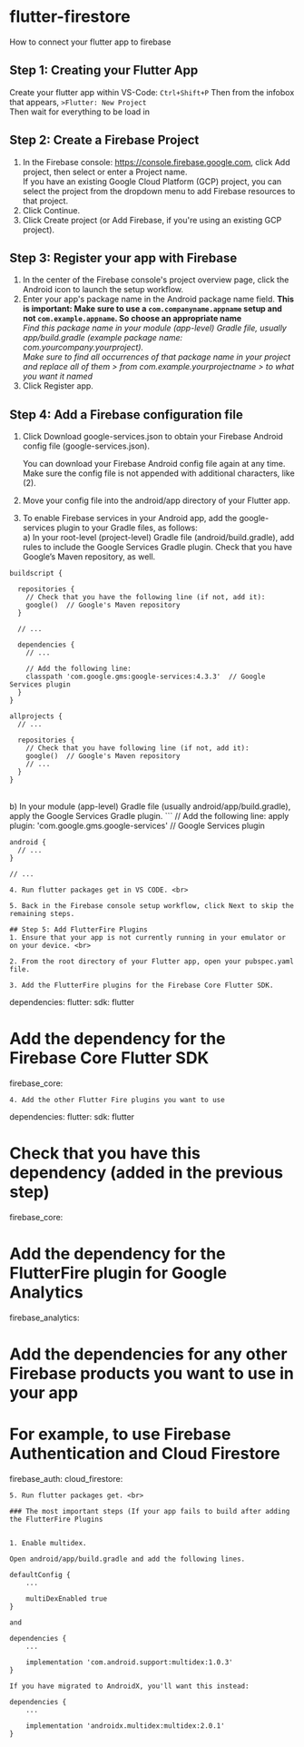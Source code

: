# flutter-firestore
How to connect your flutter app to firebase

## Step 1: Creating your Flutter App
Create your flutter app within VS-Code: ```Ctrl+Shift+P``` Then from the infobox that appears, ```>Flutter: New Project``` </br>
Then wait for everything to be load in

## Step 2: Create a Firebase Project
1. In the Firebase console: https://console.firebase.google.com, click Add project, then select or enter a Project name. </br>
If you have an existing Google Cloud Platform (GCP) project, you can select the project from the dropdown menu to add Firebase resources to that project. </br>
2. Click Continue. </br>
3. Click Create project (or Add Firebase, if you're using an existing GCP project).

## Step 3: Register your app with Firebase
1. In the center of the Firebase console's project overview page, click the Android icon to launch the setup workflow. </br>
2. Enter your app's package name in the Android package name field. **This is important: Make sure to use a ```com.companyname.appname``` setup and not ```com.example.appname```. So choose an appropriate name** </br>
*Find this package name in your module (app-level) Gradle file, usually app/build.gradle (example package name: com.yourcompany.yourproject). </br>
Make sure to find all occurrences of that package name in your project and replace all of them > from com.example.yourprojectname > to what you want it named <br>*
3. Click Register app.

## Step 4: Add a Firebase configuration file
1. Click Download google-services.json to obtain your Firebase Android config file (google-services.json).

    You can download your Firebase Android config file again at any time.
    Make sure the config file is not appended with additional characters, like (2).

2. Move your config file into the android/app directory of your Flutter app. <br>
3. To enable Firebase services in your Android app, add the google-services plugin to your Gradle files, as follows: <br>
  a) In your root-level (project-level) Gradle file (android/build.gradle), add rules to include the Google Services Gradle plugin. Check that you have Google’s Maven repository, as well. 
  ```
  buildscript {

    repositories {
      // Check that you have the following line (if not, add it):
      google()  // Google's Maven repository
    }

    // ...

    dependencies {
      // ...

      // Add the following line:
      classpath 'com.google.gms:google-services:4.3.3'  // Google Services plugin
    }
}

allprojects {
    // ...

    repositories {
      // Check that you have following line (if not, add it):
      google()  // Google's Maven repository
      // ...
    }
}

  ```
  <br>
  b) In your module (app-level) Gradle file (usually android/app/build.gradle), apply the Google Services Gradle plugin.
  ```
      // Add the following line:
    apply plugin: 'com.google.gms.google-services'  // Google Services plugin

    android {
      // ...
    }

    // ...

  ```
4. Run flutter packages get in VS CODE. <br>

5. Back in the Firebase console setup workflow, click Next to skip the remaining steps.

## Step 5: Add FlutterFire Plugins
1. Ensure that your app is not currently running in your emulator or on your device. <br>

2. From the root directory of your Flutter app, open your pubspec.yaml file.

3. Add the FlutterFire plugins for the Firebase Core Flutter SDK.
```
dependencies:
  flutter:
    sdk: flutter
  # Add the dependency for the Firebase Core Flutter SDK
  firebase_core: 

```
4. Add the other Flutter Fire plugins you want to use
```
dependencies:
  flutter:
    sdk: flutter
  # Check that you have this dependency (added in the previous step)
  firebase_core:

  # Add the dependency for the FlutterFire plugin for Google Analytics
  firebase_analytics: 

  # Add the dependencies for any other Firebase products you want to use in your app
  # For example, to use Firebase Authentication and Cloud Firestore
  firebase_auth: 
  cloud_firestore:

```
5. Run flutter packages get. <br>

### The most important steps (If your app fails to build after adding the FlutterFire Plugins


1. Enable multidex.

Open android/app/build.gradle and add the following lines.

defaultConfig {
    ...

    multiDexEnabled true
}

and

dependencies {
    ...

    implementation 'com.android.support:multidex:1.0.3'
}

If you have migrated to AndroidX, you'll want this instead:

dependencies {
    ...

    implementation 'androidx.multidex:multidex:2.0.1'
}


